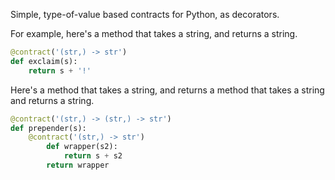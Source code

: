 Simple, type-of-value based contracts for Python, as decorators.

For example, here's a method that takes a string, and returns a
string.

```python
@contract('(str,) -> str')
def exclaim(s):
    return s + '!'
```

Here's a method that takes a string, and returns a method that takes a
string and returns a string.

```python
@contract('(str,) -> (str,) -> str')
def prepender(s):
    @contract('(str,) -> str')
        def wrapper(s2):
            return s + s2
        return wrapper
```